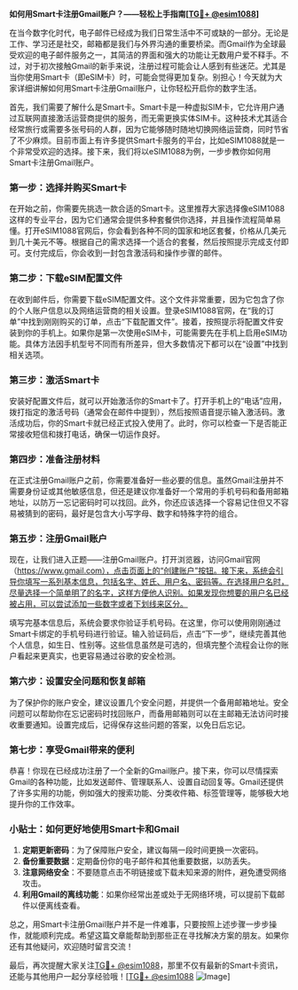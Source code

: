 **如何用Smart卡注册Gmail账户？——轻松上手指南[[TG💪+ @esim1088](https://t.me/s/esim1088)]**

在当今数字化时代，电子邮件已经成为我们日常生活中不可或缺的一部分。无论是工作、学习还是社交，邮箱都是我们与外界沟通的重要桥梁。而Gmail作为全球最受欢迎的电子邮件服务之一，其简洁的界面和强大的功能让无数用户爱不释手。不过，对于初次接触Gmail的新手来说，注册过程可能会让人感到有些迷茫。尤其是当你使用Smart卡（即eSIM卡）时，可能会觉得更加复杂。别担心！今天就为大家详细讲解如何用Smart卡注册Gmail账户，让你轻松开启你的数字生活。

首先，我们需要了解什么是Smart卡。Smart卡是一种虚拟SIM卡，它允许用户通过互联网直接激活运营商提供的服务，而无需更换实体SIM卡。这种技术尤其适合经常旅行或需要多张号码的人群，因为它能够随时随地切换网络运营商，同时节省了不少麻烦。目前市面上有许多提供Smart卡服务的平台，比如eSIM1088就是一个非常受欢迎的选择。接下来，我们将以eSIM1088为例，一步步教你如何用Smart卡注册Gmail账户。

### 第一步：选择并购买Smart卡

在开始之前，你需要先挑选一款合适的Smart卡。这里推荐大家选择像eSIM1088这样的专业平台，因为它们通常会提供多种套餐供你选择，并且操作流程简单易懂。打开eSIM1088官网后，你会看到各种不同的国家和地区套餐，价格从几美元到几十美元不等。根据自己的需求选择一个适合的套餐，然后按照提示完成支付即可。支付完成后，你会收到一封包含激活码和操作步骤的邮件。

### 第二步：下载eSIM配置文件

在收到邮件后，你需要下载eSIM配置文件。这个文件非常重要，因为它包含了你的个人账户信息以及网络运营商的相关设置。登录eSIM1088官网，在“我的订单”中找到刚刚购买的订单，点击“下载配置文件”。接着，按照提示将配置文件安装到你的手机上。如果你是第一次使用eSIM卡，可能需要先在手机上启用eSIM功能。具体方法因手机型号不同而有所差异，但大多数情况下都可以在“设置”中找到相关选项。

### 第三步：激活Smart卡

安装好配置文件后，就可以开始激活你的Smart卡了。打开手机上的“电话”应用，拨打指定的激活号码（通常会在邮件中提到），然后按照语音提示输入激活码。激活成功后，你的Smart卡就已经正式投入使用了。此时，你可以检查一下是否能正常接收短信和拨打电话，确保一切运作良好。

### 第四步：准备注册材料

在正式注册Gmail账户之前，你需要准备好一些必要的信息。虽然Gmail注册并不需要身份证或其他敏感信息，但还是建议你准备好一个常用的手机号码和备用邮箱地址，以防万一忘记密码时可以找回。此外，你还应该选择一个容易记住但又不容易被猜到的密码，最好是包含大小写字母、数字和特殊字符的组合。

### 第五步：注册Gmail账户

现在，让我们进入正题——注册Gmail账户。打开浏览器，访问Gmail官网（https://www.gmail.com），点击页面上的“创建账户”按钮。接下来，系统会引导你填写一系列基本信息，包括名字、姓氏、用户名、密码等。在选择用户名时，尽量选择一个简单明了的名字，这样方便他人识别。如果发现你想要的用户名已经被占用，可以尝试添加一些数字或者下划线来区分。

填写完基本信息后，系统会要求你验证手机号码。在这里，你可以使用刚刚通过Smart卡绑定的手机号码进行验证。输入验证码后，点击“下一步”，继续完善其他个人信息，如生日、性别等。这些信息虽然是可选的，但填完整个流程会让你的账户看起来更真实，也更容易通过谷歌的安全检测。

### 第六步：设置安全问题和恢复邮箱

为了保护你的账户安全，建议设置几个安全问题，并提供一个备用邮箱地址。安全问题可以帮助你在忘记密码时找回账户，而备用邮箱则可以在主邮箱无法访问时接收重要通知。设置完成后，记得保存这些问题的答案，以免日后忘记。

### 第七步：享受Gmail带来的便利

恭喜！你现在已经成功注册了一个全新的Gmail账户。接下来，你可以尽情探索Gmail的各种功能，比如发送邮件、管理联系人、设置自动回复等。Gmail还提供了许多实用的功能，例如强大的搜索功能、分类收件箱、标签管理等，能够极大地提升你的工作效率。

### 小贴士：如何更好地使用Smart卡和Gmail

1. **定期更新密码**：为了保障账户安全，建议每隔一段时间更换一次密码。
2. **备份重要数据**：定期备份你的电子邮件和其他重要数据，以防丢失。
3. **注意网络安全**：不要随意点击不明链接或下载未知来源的附件，避免遭受网络攻击。
4. **利用Gmail的离线功能**：如果你经常出差或处于无网络环境，可以提前下载邮件以便离线查看。

总之，用Smart卡注册Gmail账户并不是一件难事，只要按照上述步骤一步步操作，就能顺利完成。希望这篇文章能帮助到那些正在寻找解决方案的朋友。如果你还有其他疑问，欢迎随时留言交流！

最后，再次提醒大家关注[TG💪+ @esim1088](https://t.me/s/esim1088)，那里不仅有最新的Smart卡资讯，还能与其他用户一起分享经验哦！[[TG💪+ @esim1088](https://t.me/s/esim1088) ![Image](https://i.postimg.cc/4NQfJmqS/Snipaste-2025-05-13-00-14-12.png)]